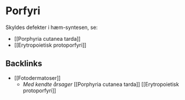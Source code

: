 # Porfyri
Skyldes defekter i hæm-syntesen, se:
* [[Porphyria cutanea tarda]]
* [[Erytropoietisk protoporfyri]]

## Backlinks
* [[Fotodermatoser]]
	* *Med kendte årsager*
	[[Porphyria cutanea tarda]]
	[[Erytropoietisk protoporfyri]]

<!-- {BearID:79C5AA9C-4555-453C-86AB-8B4C21783CB2-41270-0000450F2DE6F4CC} -->
